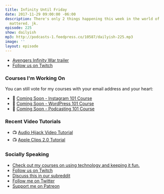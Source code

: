 ```yaml
---
title: Infinity Until Friday
date: 2017-11-29 09:00:00 -06:00
description: There's only 2 things happening this week in the world of media that
  mattered. jk.
episode: 225
show: dailyish
mp3: http://podcasts-1.feedpress.co/10587/dailyish-225.mp3
image: ''
layout: episode
---
```


* [Avengers Infinity War trailer](https://www.youtube.com/watch?v=_xBziiJI3DU)
* [Follow us on Twitch](https://www.twitch.tv/goodstuff_fm)


### Courses I'm Working On

You can still vote for my courses with your email address and your heart:

* 🌅 [Coming Soon - Instagram 101 Course](https://courses.chrisenns.com/instagram-101)
* 📝 [Coming Soon - WordPress 101 Course](https://courses.chrisenns.com/wordpress-101)
* 🎤 [Coming Soon - Podcasting 101 Course](https://courses.chrisenns.com/podcasting-101)

### Recent Video Tutorials

* 📺 [Audio Hijack Video Tutorial](https://www.youtube.com/watch?v=gksxKV85ARU)
* 📺 [Apple Clips 2.0 Tutorial](https://www.youtube.com/watch?v=CzI6L31LEvQ)

### Socially Speaking

* [Check out my courses on using technology and keeping it fun.](https://courses.chrisenns.com)
* [Follow us on Twitch](https://www.twitch.tv/goodstuff_fm)
* [Discuss this in our subreddit](https://www.reddit.com/r/Goodstuff_fm/)
* [Follow me on Twitter](https://www.twitter.com/ichris)
* [Support me on Patreon](https://www.patreon.com/ichris)
